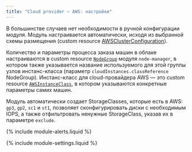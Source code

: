 ```yaml
---
title: "Cloud provider — AWS: настройки"
---
```


В большинстве случаев нет необходимости в ручной конфигурации модуля. Модуль настраивается автоматически, исходя из выбранной схемы размещения (custom resource [AWSClusterConfiguration](cluster_configuration.html)).

Количество и параметры процесса заказа машин в облаке настраиваются в custom resource [`NodeGroup`](../040-node-manager/cr.html#nodegroup) модуля `node-manager`, в котором также указывается название используемого для этой группы узлов инстанс-класса (параметр `cloudInstances.classReference` NodeGroup). Инстанс-класс для cloud-провайдера AWS — это custom resource [`AWSInstanceClass`](cr.html#awsinstanceclass), в котором указываются конкретные параметры самих машин.

Модуль автоматически создает StorageClasses, которые есть в AWS: `gp3`, `gp2`, `sc1` и `st1`, позволяет сконфигурировать диски с необходимым IOPS, а также отфильтровать ненужные StorageClass, указав их в параметре `exclude`.

{% include module-alerts.liquid %}

{% include module-settings.liquid %}
